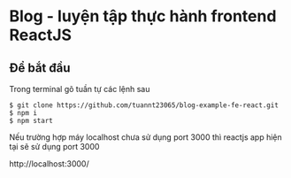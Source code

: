 # Blog - luyện tập thực hành frontend ReactJS

## Để bắt đầu

Trong terminal gõ tuần tự các lệnh sau

```
$ git clone https://github.com/tuannt23065/blog-example-fe-react.git
$ npm i
$ npm start
```

Nếu trường hợp máy localhost chưa sử dụng port 3000 thì reactjs app hiện tại sẽ sử dụng port 3000

http://localhost:3000/
